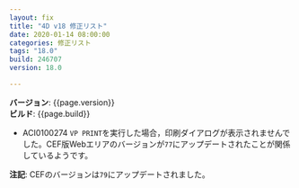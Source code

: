 ```yaml
---
layout: fix
title: "4D v18 修正リスト"
date: 2020-01-14 08:00:00
categories: 修正リスト
tags: "18.0"  
build: 246707
version: 18.0

---
```


**バージョン**: {{page.version}}  
**ビルド**: {{page.build}}  

* ACI0100274 ``VP PRINT``を実行した場合，印刷ダイアログが表示されませんでした。CEF版Webエリアのバージョンが``77``にアップデートされたことが関係しているようです。

**注記**: CEFのバージョンは``79``にアップデートされました。
